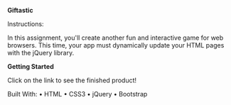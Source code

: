 <b>Giftastic</b>

Instructions:

In this assignment, you'll create another fun and interactive game for web browsers. This time, your app must dynamically update your HTML pages with the jQuery library.

<b>Getting Started</b>

Click on the link to see the finished product!


Built With:
  • HTML
  • CSS3
  • jQuery
  • Bootstrap
